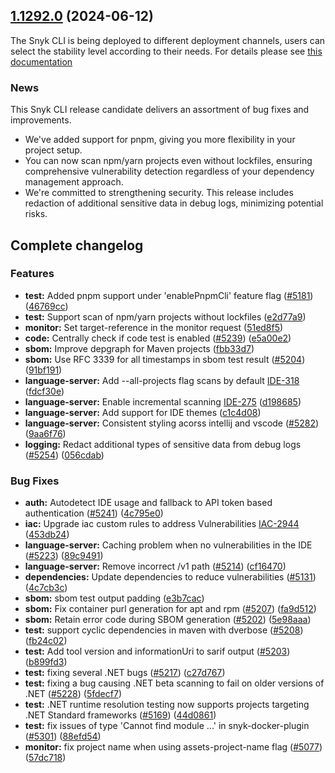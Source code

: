 ## [1.1292.0](https://github.com/snyk/snyk/compare/v1.1291.0...v1.1292.0) (2024-06-12)

The Snyk CLI is being deployed to different deployment channels, users can select the stability level according to their needs. For details please see [this documentation](https://docs.snyk.io/snyk-cli/releases-and-channels-for-the-snyk-cli)

### News

This Snyk CLI release candidate delivers an assortment of bug fixes and improvements.

- We've added support for pnpm, giving you more flexibility in your project setup.
- You can now scan npm/yarn projects even without lockfiles, ensuring comprehensive vulnerability detection regardless of your dependency management approach.
- We're committed to strengthening security. This release includes redaction of additional sensitive data in debug logs, minimizing potential risks.

## Complete changelog

### Features

- **test:** Added pnpm support under 'enablePnpmCli' feature flag ([#5181](https://github.com/snyk/snyk/issues/5181)) ([46769cc](https://github.com/snyk/snyk/commit/46769ccefc0c9ca98a44ad4bdd2b4d8161294dbf))
- **test:** Support scan of npm/yarn projects without lockfiles ([e2d77a9](https://github.com/snyk/snyk/commit/e2d77a93da3701f4ade32e7432f870945c3763b2))
- **monitor:** Set target-reference in the monitor request ([51ed8f5](https://github.com/snyk/snyk/commit/51ed8f53595d7545537900762836823ced29c958))
- **code:** Centrally check if code test is enabled ([#5239](https://github.com/snyk/snyk/issues/5239)) ([e5a00e2](https://github.com/snyk/snyk/commit/e5a00e24cbe17b3b9859a39d74f1fe85e773ae4b))
- **sbom:** Improve depgraph for Maven projects ([fbb33d7](https://github.com/snyk/snyk/commit/fbb33d7e17f5866501abd4e4022e86eecb390415))
- **sbom:** Use RFC 3339 for all timestamps in sbom test result ([#5204](https://github.com/snyk/snyk/issues/5204)) ([91bf191](https://github.com/snyk/snyk/commit/91bf1911997534c0bc2a6c0e093cf113f1292c49))
- **language-server:** Add --all-projects flag scans by default [IDE-318](<[#5247](https://github.com/snyk/snyk/issues/5247)>) ([fdcf30e](https://github.com/snyk/snyk/commit/fdcf30e7421b7f8342d11003508f293661264a66))
- **language-server:** Enable incremental scanning [IDE-275](<[#5291](https://github.com/snyk/snyk/issues/5291)>) ([d198685](https://github.com/snyk/snyk/commit/d1986856b152419e1712fa2c35b9b73303c428f9))
- **language-server:** Add support for IDE themes ([c1c4d08](https://github.com/snyk/snyk/commit/c1c4d0805252ee96c7e081edd6b4e42a23cee3b8))
- **language-server:** Consistent styling acorss intellij and vscode ([#5282](https://github.com/snyk/snyk/issues/5282)) ([9aa6f76](https://github.com/snyk/snyk/commit/9aa6f76201661e8270a92ccc38c75285df435634))
- **logging:** Redact additional types of sensitive data from debug logs ([#5254](https://github.com/snyk/snyk/issues/5254)) ([056cdab](https://github.com/snyk/snyk/commit/056cdab070102aec927db831090b5bb82df9d31e))

### Bug Fixes

- **auth:** Autodetect IDE usage and fallback to API token based authentication ([#5241](https://github.com/snyk/snyk/issues/5241)) ([4c795e0](https://github.com/snyk/snyk/commit/4c795e008e17386ac04466a45a9785e81258853b))
- **iac:** Upgrade iac custom rules to address Vulnerabilities [IAC-2944](<[#5191](https://github.com/snyk/snyk/issues/5191)>) ([453db24](https://github.com/snyk/snyk/commit/453db24fb3fa8e58e4a69920ba18045ecbd650a2))
- **language-server:** Caching problem when no vulnerabilities in the IDE ([#5223](https://github.com/snyk/snyk/issues/5223)) ([89c9491](https://github.com/snyk/snyk/commit/89c949162edd89d0553b6e6cbb1c14c62379eae9))
- **language-server:** Remove incorrect /v1 path ([#5214](https://github.com/snyk/snyk/issues/5214)) ([cf16470](https://github.com/snyk/snyk/commit/cf16470090b6f1db7fd7f7577a243e4d356d843f))
- **dependencies:** Update dependencies to reduce vulnerabilities ([#5131](https://github.com/snyk/snyk/issues/5131)) ([4c7cb3c](https://github.com/snyk/snyk/commit/4c7cb3cd0931e0b8717425ac4857b116cee001ee))
- **sbom:** sbom test output padding ([e3b7cac](https://github.com/snyk/snyk/commit/e3b7cac1b3fc628407e1ba520302f3569684d115))
- **sbom:** Fix container purl generation for apt and rpm ([#5207](https://github.com/snyk/snyk/issues/5207)) ([fa9d512](https://github.com/snyk/snyk/commit/fa9d512512203adcdc133ed988ac260543f8816a))
- **sbom:** Retain error code during SBOM generation ([#5202](https://github.com/snyk/snyk/issues/5202)) ([5e98aaa](https://github.com/snyk/snyk/commit/5e98aaa6b14fe2d3622a3cc1ce76b655f43bb42c))
- **test:** support cyclic dependencies in maven with dverbose ([#5208](https://github.com/snyk/snyk/issues/5208)) ([fb24c02](https://github.com/snyk/snyk/commit/fb24c024a8bee69ae59acf79adfac7866255b2b7))
- **test:** Add tool version and informationUri to sarif output ([#5203](https://github.com/snyk/snyk/issues/5203)) ([b899fd3](https://github.com/snyk/snyk/commit/b899fd3af211e8b95656a08b9b0ecefc086ef5d5))
- **test:** fixing several .NET bugs ([#5217](https://github.com/snyk/snyk/issues/5217)) ([c27d767](https://github.com/snyk/snyk/commit/c27d7671c1c9d20089f10663b71875e6bcf05481))
- **test:** fixing a bug causing .NET beta scanning to fail on older versions of .NET ([#5228](https://github.com/snyk/snyk/issues/5228)) ([5fdecf7](https://github.com/snyk/snyk/commit/5fdecf72e6f370bd31baadce6d1e5273018798c1))
- **test:** .NET runtime resolution testing now supports projects targeting .NET Standard frameworks ([#5169](https://github.com/snyk/snyk/issues/5169)) ([44d0861](https://github.com/snyk/snyk/commit/44d0861e41de81f847c6b57c74a67c5fc816e9df))
- **test:** fix issues of type 'Cannot find module ...' in snyk-docker-plugin ([#5301](https://github.com/snyk/snyk/issues/5301)) ([88efd54](https://github.com/snyk/snyk/commit/88efd549956513fd3052de8af47da5d0a1bfb477))
- **monitor:** fix project name when using assets-project-name flag ([#5077](https://github.com/snyk/snyk/issues/5077)) ([57dc718](https://github.com/snyk/snyk/commit/57dc7189eb6c353041b8526af3fe939b0526d996))
